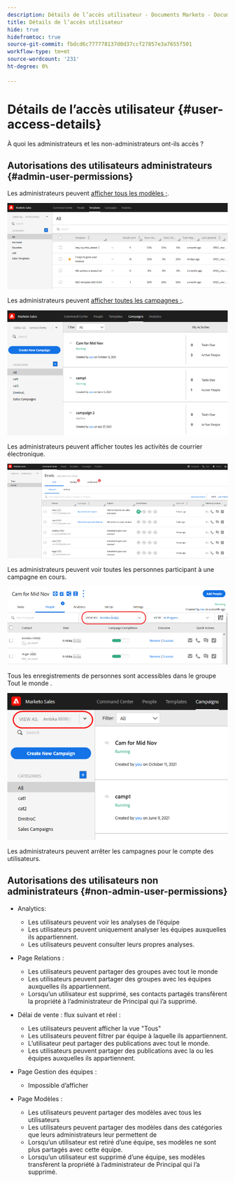 ```yaml
---
description: Détails de l’accès utilisateur - Documents Marketo - Documentation du produit
title: Détails de l’accès utilisateur
hide: true
hidefromtoc: true
source-git-commit: fbdcd6c777778137d0d37ccf27857e3a7655f501
workflow-type: tm+mt
source-wordcount: '231'
ht-degree: 0%

---
```


# Détails de l’accès utilisateur {#user-access-details}

À quoi les administrateurs et les non-administrateurs ont-ils accès ?

## Autorisations des utilisateurs administrateurs {#admin-user-permissions}

Les administrateurs peuvent [afficher tous les modèles ;](/help/marketo/product-docs/marketo-sales-connect/templates/view-template-list-as-a-another-user.md).

![](assets/user-access-details-1.png)

Les administrateurs peuvent [afficher toutes les campagnes ;](/help/marketo/product-docs/marketo-sales-connect/campaigns/view-campaigns-list-as-another-user.md).

![](assets/user-access-details-2.png)

Les administrateurs peuvent afficher toutes les activités de courrier électronique.

![](assets/user-access-details-3.png)

Les administrateurs peuvent voir toutes les personnes participant à une campagne en cours.

![](assets/user-access-details-4.png)

Tous les enregistrements de personnes sont accessibles dans le groupe Tout le monde .

![](assets/user-access-details-5.png)

Les administrateurs peuvent arrêter les campagnes pour le compte des utilisateurs.

## Autorisations des utilisateurs non administrateurs {#non-admin-user-permissions}

* Analytics:

   * Les utilisateurs peuvent voir les analyses de l’équipe
   * Les utilisateurs peuvent uniquement analyser les équipes auxquelles ils appartiennent.
   * Les utilisateurs peuvent consulter leurs propres analyses.

* Page Relations :

   * Les utilisateurs peuvent partager des groupes avec tout le monde
   * Les utilisateurs peuvent partager des groupes avec les équipes auxquelles ils appartiennent.
   * Lorsqu’un utilisateur est supprimé, ses contacts partagés transfèrent la propriété à l’administrateur de Principal qui l’a supprimé.

* Délai de vente : flux suivant et réel :

   * Les utilisateurs peuvent afficher la vue &quot;Tous&quot;
   * Les utilisateurs peuvent filtrer par équipe à laquelle ils appartiennent.
   * L’utilisateur peut partager des publications avec tout le monde.
   * Les utilisateurs peuvent partager des publications avec la ou les équipes auxquelles ils appartiennent.

* Page Gestion des équipes :

   * Impossible d’afficher

* Page Modèles :

   * Les utilisateurs peuvent partager des modèles avec tous les utilisateurs
   * Les utilisateurs peuvent partager des modèles dans des catégories que leurs administrateurs leur permettent de
   * Lorsqu’un utilisateur est retiré d’une équipe, ses modèles ne sont plus partagés avec cette équipe.
   * Lorsqu’un utilisateur est supprimé d’une équipe, ses modèles transfèrent la propriété à l’administrateur de Principal qui l’a supprimé.
